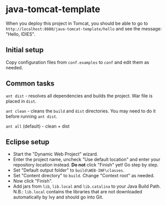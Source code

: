 # java-tomcat-template

When you deploy this project in Tomcat, you should be able to go to `http://localhost:8080/java-tomcat-template/hello` and see the message: "Hello, IDIES".

## Initial setup

Copy configuration files from `conf.examples` to `conf` and edit them as needed.

## Common tasks

`ant dist` - resolves all dependencies and builds the project. War file is placed in `dist`. 

`ant clean` - cleans the `build` and `dist` directories. You may need to do it before running `ant dist`.

`ant all` (default) - clean + dist

## Eclipse setup

- Start the "Dynamic Web Project" wizard.
- Enter the project name, uncheck "Use default location" and enter your repository location instead. **Do not** click "Finish" yet! Go step by step.
- Set "Default output folder" to `build\WEB-INF\classes`.
- Set "Content directory" to `build`. Change "Context root" as needed.
- Now click "Finish".
- Add jars from `lib`, `lib.local` and `lib.catalina` to your Java Build Path. N.B.: `lib.local` contains the libraries that are not downloaded automatically by Ivy and should go into Git.
